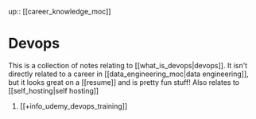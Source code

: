 up:: [[career_knowledge_moc]]

# Devops

This is a collection of notes relating to [[what_is_devops|devops]].
It isn't directly related to a career in [[data_engineering_moc|data engineering]], but it looks great on a [[resume]] and is pretty fun stuff!
Also relates to [[self_hosting|self hosting]]

1. [[+info_udemy_devops_training]]
